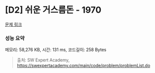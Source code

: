 # [D2] 쉬운 거스름돈 - 1970 

[문제 링크](https://swexpertacademy.com/main/code/problem/problemDetail.do?contestProbId=AV5PsIl6AXIDFAUq) 

### 성능 요약

메모리: 58,276 KB, 시간: 131 ms, 코드길이: 258 Bytes



> 출처: SW Expert Academy, https://swexpertacademy.com/main/code/problem/problemList.do